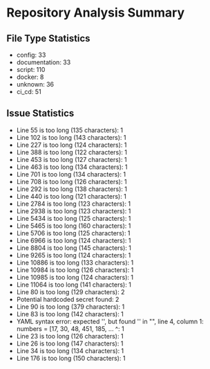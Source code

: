 # Repository Analysis Summary

## File Type Statistics

- config: 33
- documentation: 33
- script: 110
- docker: 8
- unknown: 36
- ci_cd: 51

## Issue Statistics

- Line 55 is too long (135 characters): 1
- Line 102 is too long (143 characters): 1
- Line 227 is too long (124 characters): 1
- Line 388 is too long (122 characters): 1
- Line 453 is too long (127 characters): 1
- Line 463 is too long (134 characters): 1
- Line 701 is too long (134 characters): 1
- Line 708 is too long (126 characters): 1
- Line 292 is too long (138 characters): 1
- Line 440 is too long (121 characters): 1
- Line 2784 is too long (123 characters): 1
- Line 2938 is too long (123 characters): 1
- Line 5434 is too long (125 characters): 1
- Line 5465 is too long (160 characters): 1
- Line 5706 is too long (125 characters): 1
- Line 6966 is too long (124 characters): 1
- Line 8804 is too long (145 characters): 1
- Line 9265 is too long (124 characters): 1
- Line 10886 is too long (133 characters): 1
- Line 10984 is too long (126 characters): 1
- Line 10985 is too long (124 characters): 1
- Line 11064 is too long (141 characters): 1
- Line 80 is too long (129 characters): 2
- Potential hardcoded secret found: 2
- Line 90 is too long (379 characters): 1
- Line 83 is too long (142 characters): 1
- YAML syntax error: expected '<document start>', but found '<scalar>'
  in "<unicode string>", line 4, column 1:
    numbers = [17, 30, 48, 451, 185, ... 
    ^: 1
- Line 23 is too long (126 characters): 1
- Line 26 is too long (147 characters): 1
- Line 34 is too long (134 characters): 1
- Line 176 is too long (150 characters): 1


